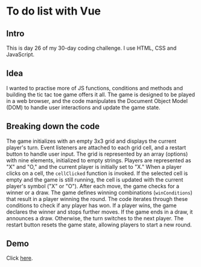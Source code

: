 # To do list with Vue
## Intro
This is day 26 of my 30-day coding challenge. I use HTML, CSS and JavaScript.

## Idea
I wanted to practise more of JS functions, conditions and methods and building the tic tac toe game offers it all. The game is designed to be played in a web browser, and the code manipulates the Document Object Model (DOM) to handle user interactions and update the game state.

## Breaking down the code
The game initializes with an empty 3x3 grid and displays the current player's turn.
Event listeners are attached to each grid cell, and a restart button to handle user input.
The grid is represented by an array (options) with nine elements, initialized to empty strings.
Players are represented as "X" and "O," and the current player is initially set to "X."
When a player clicks on a cell, the `cellClicked` function is invoked.
If the selected cell is empty and the game is still running, the cell is updated with the current player's symbol ("X" or "O").
After each move, the game checks for a winner or a draw.
The game defines winning combinations (`winConditions`) that result in a player winning the round.
The code iterates through these conditions to check if any player has won.
If a player wins, the game declares the winner and stops further moves.
If the game ends in a draw, it announces a draw.
Otherwise, the turn switches to the next player.
The restart button resets the game state, allowing players to start a new round.

## Demo
Click <a href="https://thriving-hamster-649c61.netlify.app/">here</a>.